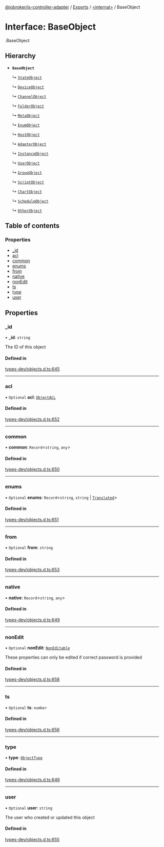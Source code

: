 [@iobroker/js-controller-adapter](../README.md) / [Exports](../modules.md) / [<internal\>](../modules/internal_.md) / BaseObject

# Interface: BaseObject

[<internal>](../modules/internal_.md).BaseObject

## Hierarchy

- **`BaseObject`**

  ↳ [`StateObject`](internal_.StateObject.md)

  ↳ [`DeviceObject`](internal_.DeviceObject.md)

  ↳ [`ChannelObject`](internal_.ChannelObject.md)

  ↳ [`FolderObject`](internal_.FolderObject.md)

  ↳ [`MetaObject`](internal_.MetaObject.md)

  ↳ [`EnumObject`](internal_.EnumObject.md)

  ↳ [`HostObject`](internal_.HostObject.md)

  ↳ [`AdapterObject`](internal_.AdapterObject.md)

  ↳ [`InstanceObject`](internal_.InstanceObject.md)

  ↳ [`UserObject`](internal_.UserObject.md)

  ↳ [`GroupObject`](internal_.GroupObject.md)

  ↳ [`ScriptObject`](internal_.ScriptObject.md)

  ↳ [`ChartObject`](internal_.ChartObject.md)

  ↳ [`ScheduleObject`](internal_.ScheduleObject.md)

  ↳ [`OtherObject`](internal_.OtherObject.md)

## Table of contents

### Properties

- [\_id](internal_.BaseObject.md#_id)
- [acl](internal_.BaseObject.md#acl)
- [common](internal_.BaseObject.md#common)
- [enums](internal_.BaseObject.md#enums)
- [from](internal_.BaseObject.md#from)
- [native](internal_.BaseObject.md#native)
- [nonEdit](internal_.BaseObject.md#nonedit)
- [ts](internal_.BaseObject.md#ts)
- [type](internal_.BaseObject.md#type)
- [user](internal_.BaseObject.md#user)

## Properties

### \_id

• **\_id**: `string`

The ID of this object

#### Defined in

[types-dev/objects.d.ts:645](https://github.com/ioBroker/ioBroker.js-controller/blob/4361085b/packages/types-dev/objects.d.ts#L645)

___

### acl

• `Optional` **acl**: [`ObjectACL`](internal_.ObjectACL.md)

#### Defined in

[types-dev/objects.d.ts:652](https://github.com/ioBroker/ioBroker.js-controller/blob/4361085b/packages/types-dev/objects.d.ts#L652)

___

### common

• **common**: `Record`<`string`, `any`\>

#### Defined in

[types-dev/objects.d.ts:650](https://github.com/ioBroker/ioBroker.js-controller/blob/4361085b/packages/types-dev/objects.d.ts#L650)

___

### enums

• `Optional` **enums**: `Record`<`string`, `string` \| [`Translated`](../modules/internal_.md#translated)\>

#### Defined in

[types-dev/objects.d.ts:651](https://github.com/ioBroker/ioBroker.js-controller/blob/4361085b/packages/types-dev/objects.d.ts#L651)

___

### from

• `Optional` **from**: `string`

#### Defined in

[types-dev/objects.d.ts:653](https://github.com/ioBroker/ioBroker.js-controller/blob/4361085b/packages/types-dev/objects.d.ts#L653)

___

### native

• **native**: `Record`<`string`, `any`\>

#### Defined in

[types-dev/objects.d.ts:649](https://github.com/ioBroker/ioBroker.js-controller/blob/4361085b/packages/types-dev/objects.d.ts#L649)

___

### nonEdit

• `Optional` **nonEdit**: [`NonEditable`](internal_.NonEditable.md)

These properties can only be edited if correct password is provided

#### Defined in

[types-dev/objects.d.ts:658](https://github.com/ioBroker/ioBroker.js-controller/blob/4361085b/packages/types-dev/objects.d.ts#L658)

___

### ts

• `Optional` **ts**: `number`

#### Defined in

[types-dev/objects.d.ts:656](https://github.com/ioBroker/ioBroker.js-controller/blob/4361085b/packages/types-dev/objects.d.ts#L656)

___

### type

• **type**: [`ObjectType`](../modules/internal_.md#objecttype)

#### Defined in

[types-dev/objects.d.ts:646](https://github.com/ioBroker/ioBroker.js-controller/blob/4361085b/packages/types-dev/objects.d.ts#L646)

___

### user

• `Optional` **user**: `string`

The user who created or updated this object

#### Defined in

[types-dev/objects.d.ts:655](https://github.com/ioBroker/ioBroker.js-controller/blob/4361085b/packages/types-dev/objects.d.ts#L655)
